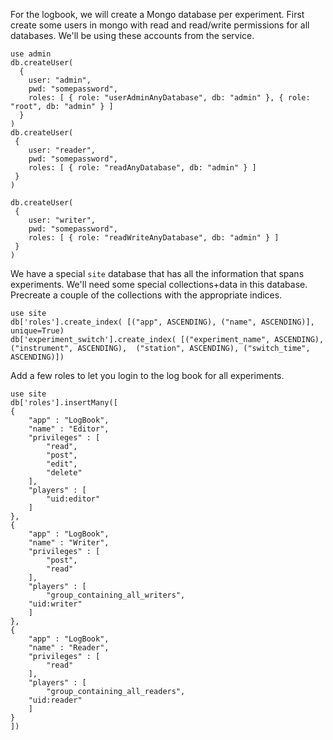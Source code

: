 For the logbook, we will create a Mongo database per experiment.
First create some users in mongo with read and read/write permissions for all databases.
We'll be using these accounts from the service.
```
use admin
db.createUser(
  {
    user: "admin",
    pwd: "somepassword",
    roles: [ { role: "userAdminAnyDatabase", db: "admin" }, { role: "root", db: "admin" } ]
  }
)
db.createUser(
 {
    user: "reader",
    pwd: "somepassword",
    roles: [ { role: "readAnyDatabase", db: "admin" } ]
 }
)

db.createUser(
 {
    user: "writer",
    pwd: "somepassword",
    roles: [ { role: "readWriteAnyDatabase", db: "admin" } ]
 }
)
```
We have a special `site` database that has all the information that spans experiments.
We'll need some special collections+data in this database.
Precreate a couple of the collections with the appropriate indices.
```
use site
db['roles'].create_index( [("app", ASCENDING), ("name", ASCENDING)], unique=True)
db['experiment_switch'].create_index( [("experiment_name", ASCENDING), ("instrument", ASCENDING),  ("station", ASCENDING), ("switch_time", ASCENDING)])

```

Add a few roles to let you login to the log book for all experiments.
```
use site
db['roles'].insertMany([
{
	"app" : "LogBook",
	"name" : "Editor",
	"privileges" : [
		"read",
		"post",
		"edit",
		"delete"
	],
	"players" : [
		"uid:editor"    
	]
},
{
	"app" : "LogBook",
	"name" : "Writer",
	"privileges" : [
		"post",
		"read"
	],
	"players" : [
		"group_containing_all_writers",
    "uid:writer"    
	]
},
{
	"app" : "LogBook",
	"name" : "Reader",
	"privileges" : [
		"read"
	],
	"players" : [
		"group_containing_all_readers",
    "uid:reader"    
	]
}
])

```
